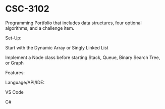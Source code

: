 # CSC-3102
Programming Portfolio that 
includes data structures, four optional algorithms, and a challenge item.

Set-Up: 

Start with the Dynamic Array or Singly Linked List

Implement a Node class before starting Stack, Queue, Binary Search Tree, or Graph

Features:

Language/API/IDE:

VS Code

C#

